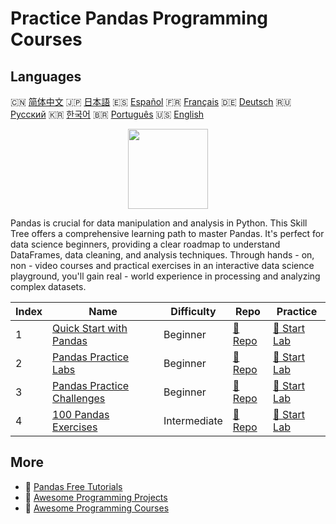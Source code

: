 # Practice Pandas Programming Courses

## Languages

🇨🇳 [简体中文](README_zh.md) 🇯🇵 [日本語](README_ja.md) 🇪🇸 [Español](README_es.md) 🇫🇷 [Français](README_fr.md) 🇩🇪 [Deutsch](README_de.md) 🇷🇺 [Русский](README_ru.md) 🇰🇷 [한국어](README_ko.md) 🇧🇷 [Português](README_pt.md) 🇺🇸 [English](README.md) 

<div align="center">
<img width="128px" src="https://file.labex.io/path/qhqKKAjZr3K5.png">
</div>

Pandas is crucial for data manipulation and analysis in Python. This Skill Tree offers a comprehensive learning path to master Pandas. It's perfect for data science beginners, providing a clear roadmap to understand DataFrames, data cleaning, and analysis techniques. Through hands - on, non - video courses and practical exercises in an interactive data science playground, you'll gain real - world experience in processing and analyzing complex datasets.

|   Index | Name                                                                              | Difficulty   | Repo                                                                | Practice                                                            |
|---------|-----------------------------------------------------------------------------------|--------------|---------------------------------------------------------------------|---------------------------------------------------------------------|
|       1 | [Quick Start with Pandas](https://labex.io/courses/quick-start-with-pandas)       | Beginner     | [🔗 Repo](https://github.com/labex-labs/quick-start-with-pandas)    | [🚀 Start Lab](https://labex.io/courses/quick-start-with-pandas)    |
|       2 | [Pandas Practice Labs](https://labex.io/courses/pandas-practice-labs)             | Beginner     | [🔗 Repo](https://github.com/labex-labs/pandas-practice-labs)       | [🚀 Start Lab](https://labex.io/courses/pandas-practice-labs)       |
|       3 | [Pandas Practice Challenges](https://labex.io/courses/pandas-practice-challenges) | Beginner     | [🔗 Repo](https://github.com/labex-labs/pandas-practice-challenges) | [🚀 Start Lab](https://labex.io/courses/pandas-practice-challenges) |
|       4 | [100 Pandas Exercises](https://labex.io/courses/100-pandas-exercises)             | Intermediate | [🔗 Repo](https://github.com/labex-labs/100-pandas-exercises)       | [🚀 Start Lab](https://labex.io/courses/100-pandas-exercises)       |

## More

- 🔗 [Pandas Free Tutorials](https://github.com/labex-labs/pandas-free-tutorials)
- 🔗 [Awesome Programming Projects](https://github.com/labex-labs/awesome-programming-projects)
- 🔗 [Awesome Programming Courses](https://github.com/labex-labs/awesome-programming-courses)


